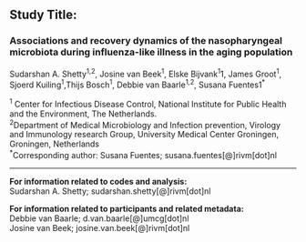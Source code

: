 ## Study Title:    

### Associations and recovery dynamics of the nasopharyngeal microbiota during influenza-like illness in the aging population   


Sudarshan A. Shetty<sup>1,2</sup>, Josine van Beek<sup>1</sup>, Elske Bijvank<sup>1</sup>1, James Groot<sup>1</sup>, Sjoerd Kuiling<sup>1</sup>,Thijs Bosch<sup>1</sup>, Debbie van Baarle<sup>1,2</sup>, Susana Fuentes1<sup>*</sup>   

<sup>1</sup> Center for Infectious Disease Control, National Institute for Public Health and the Environment, The Netherlands.   
<sup>2</sup>Department of Medical Microbiology and Infection prevention, Virology and Immunology research Group, University Medical Center Groningen, Groningen, Netherlands   
<sup>*</sup>Corresponding author: Susana Fuentes; susana.fuentes[@]rivm[dot]nl   

---  
**For information related to codes and analysis:**   
  Sudarshan A. Shetty; sudarshan.shetty[@]rivm[dot]nl  

**For information related to participants and related metadata:**    
  Debbie van Baarle; d.van.baarle[@]umcg[dot]nl  
  Josine van Beek; josine.van.beek[@]rivm[dot]nl 
